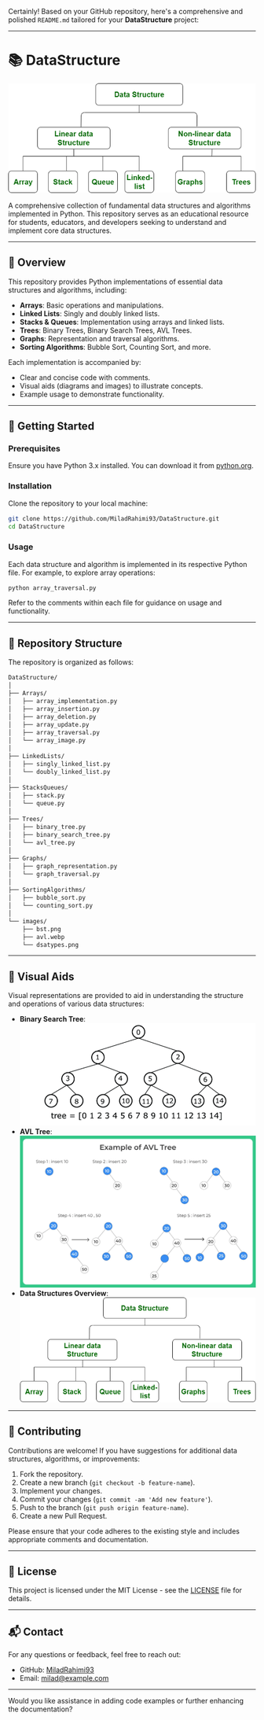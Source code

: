 Certainly! Based on your GitHub repository, here's a comprehensive and polished `README.md` tailored for your **DataStructure** project:

---

# 📚 DataStructure

![Data Structure](https://github.com/MiladRahimi93/DataStructure/raw/main/dsatypes.png)

A comprehensive collection of fundamental data structures and algorithms implemented in Python. This repository serves as an educational resource for students, educators, and developers seeking to understand and implement core data structures.

---

## 🧠 Overview

This repository provides Python implementations of essential data structures and algorithms, including:

* **Arrays**: Basic operations and manipulations.
* **Linked Lists**: Singly and doubly linked lists.
* **Stacks & Queues**: Implementation using arrays and linked lists.
* **Trees**: Binary Trees, Binary Search Trees, AVL Trees.
* **Graphs**: Representation and traversal algorithms.
* **Sorting Algorithms**: Bubble Sort, Counting Sort, and more.

Each implementation is accompanied by:

* Clear and concise code with comments.
* Visual aids (diagrams and images) to illustrate concepts.
* Example usage to demonstrate functionality.

---

## 🚀 Getting Started

### Prerequisites

Ensure you have Python 3.x installed. You can download it from [python.org](https://www.python.org/downloads/).

### Installation

Clone the repository to your local machine:

```bash
git clone https://github.com/MiladRahimi93/DataStructure.git
cd DataStructure
```

### Usage

Each data structure and algorithm is implemented in its respective Python file. For example, to explore array operations:

```bash
python array_traversal.py
```

Refer to the comments within each file for guidance on usage and functionality.

---

## 📂 Repository Structure

The repository is organized as follows:

```
DataStructure/
│
├── Arrays/
│   ├── array_implementation.py
│   ├── array_insertion.py
│   ├── array_deletion.py
│   ├── array_update.py
│   ├── array_traversal.py
│   └── array_image.py
│
├── LinkedLists/
│   ├── singly_linked_list.py
│   └── doubly_linked_list.py
│
├── StacksQueues/
│   ├── stack.py
│   └── queue.py
│
├── Trees/
│   ├── binary_tree.py
│   ├── binary_search_tree.py
│   └── avl_tree.py
│
├── Graphs/
│   ├── graph_representation.py
│   └── graph_traversal.py
│
├── SortingAlgorithms/
│   ├── bubble_sort.py
│   └── counting_sort.py
│
└── images/
    ├── bst.png
    ├── avl.webp
    └── dsatypes.png
```

---

## 📸 Visual Aids

Visual representations are provided to aid in understanding the structure and operations of various data structures:

* **Binary Search Tree**: ![BST](https://github.com/MiladRahimi93/DataStructure/raw/main/bst.png)
* **AVL Tree**: ![AVL Tree](https://github.com/MiladRahimi93/DataStructure/raw/main/avl.webp)
* **Data Structures Overview**: ![Data Structures](https://github.com/MiladRahimi93/DataStructure/raw/main/dsatypes.png)

---

## 🧪 Contributing

Contributions are welcome! If you have suggestions for additional data structures, algorithms, or improvements:

1. Fork the repository.
2. Create a new branch (`git checkout -b feature-name`).
3. Implement your changes.
4. Commit your changes (`git commit -am 'Add new feature'`).
5. Push to the branch (`git push origin feature-name`).
6. Create a new Pull Request.

Please ensure that your code adheres to the existing style and includes appropriate comments and documentation.

---

## 📄 License

This project is licensed under the MIT License - see the [LICENSE](LICENSE) file for details.

---

## 📬 Contact

For any questions or feedback, feel free to reach out:

* GitHub: [MiladRahimi93](https://github.com/MiladRahimi93)
* Email: [milad@example.com](mailto:milad@example.com)

---

Would you like assistance in adding code examples or further enhancing the documentation?
